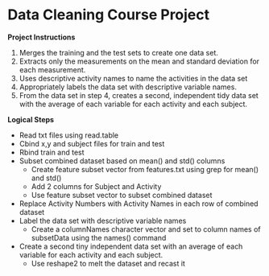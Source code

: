# Data Cleaning Course Project

**Project Instructions**

1.	Merges the training and the test sets to create one data set.
2.	Extracts only the measurements on the mean and standard deviation for each measurement. 
3.	Uses descriptive activity names to name the activities in the data set
4.	Appropriately labels the data set with descriptive variable names. 
5.	From the data set in step 4, creates a second, independent tidy data set with the average of each variable for each activity and each subject.


**Logical Steps**

*	Read txt files using read.table
*	Cbind x,y and subject files for train and test
*	Rbind train and test 
*	Subset combined dataset based on mean() and std() columns
	* Create feature subset vector from features.txt using grep for mean() and std()
	* Add 2 columns for Subject and Activity
	* Use feature subset vector to subset combined dataset
*   Replace Activity Numbers with Activity Names in each row of combined dataset
*	Label the data set with descriptive variable names
	* Create a columnNames character vector and set to column names of subsetData using the names() command
*	Create a second tiny independent data set with an average of each variable for each activity and each subject.
	* Use reshape2 to melt the dataset and recast it

